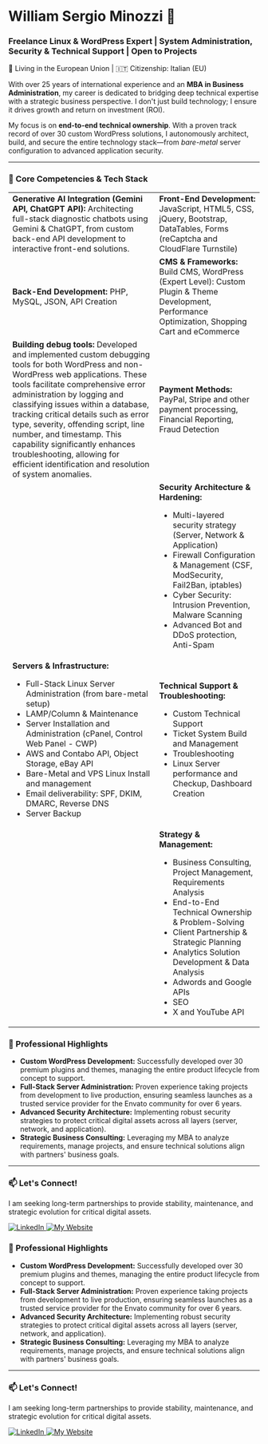 # William Sergio Minozzi 👋
### Freelance Linux & WordPress Expert | System Administration, Security & Technical Support | Open to Projects 

<p align="left">
  📍 Living in the European Union | 🇮🇹 Citizenship: Italian (EU)
</p>

With over 25 years of international experience and an **MBA in Business Administration**, my career is dedicated to bridging deep technical expertise with a strategic business perspective. I don't just build technology; I ensure it drives growth and return on investment (ROI).

My focus is on **end-to-end technical ownership**. With a proven track record of over 30 custom WordPress solutions, I autonomously architect, build, and secure the entire technology stack—from *bare-metal* server configuration to advanced application security.

---

### 🚀 Core Competencies & Tech Stack


| | |
|-------------|--------------|
| **Generative AI Integration (Gemini API, ChatGPT API):** Architecting full-stack diagnostic chatbots using Gemini & ChatGPT, from custom back-end API development to interactive front-end solutions. | **Front-End Development:** JavaScript, HTML5, CSS, jQuery, Bootstrap, DataTables, Forms (reCaptcha and CloudFlare Turnstile) |
| **Back-End Development:** PHP, MySQL, JSON, API Creation | **CMS & Frameworks:** Build CMS, WordPress (Expert Level): Custom Plugin & Theme Development, Performance Optimization, Shopping Cart and eCommerce |
| **Building debug tools:** Developed and implemented custom debugging tools for both WordPress and non-WordPress web applications. These tools facilitate comprehensive error administration by logging and classifying issues within a database, tracking critical details such as error type, severity, offending script, line number, and timestamp. This capability significantly enhances troubleshooting, allowing for efficient identification and resolution of system anomalies. | **Payment Methods:** PayPal, Stripe and other payment processing, Financial Reporting, Fraud Detection |
| | **Security Architecture & Hardening:** <ul><li>Multi-layered security strategy (Server, Network & Application)</li><li>Firewall Configuration & Management (CSF, ModSecurity, Fail2Ban, iptables)</li><li>Cyber Security: Intrusion Prevention, Malware Scanning</li><li>Advanced Bot and DDoS protection, Anti-Spam</li></ul> |
| **Servers & Infrastructure:** <ul><li>Full-Stack Linux Server Administration (from bare-metal setup)</li><li>LAMP/Column & Maintenance</li><li>Server Installation and Administration (cPanel, Control Web Panel - CWP)</li><li>AWS and Contabo API, Object Storage, eBay API</li><li>Bare-Metal and VPS Linux Install and management</li><li>Email deliverability: SPF, DKIM, DMARC, Reverse DNS</li><li>Server Backup</li></ul> | **Technical Support & Troubleshooting:** <ul><li>Custom Technical Support</li><li>Ticket System Build and Management</li><li>Troubleshooting</li><li>Linux Server performance and Checkup, Dashboard Creation</li></ul> |
| | **Strategy & Management:** <ul><li>Business Consulting, Project Management, Requirements Analysis</li><li>End-to-End Technical Ownership & Problem-Solving</li><li>Client Partnership & Strategic Planning</li><li>Analytics Solution Development & Data Analysis</li><li>Adwords and Google APIs</li><li>SEO</li><li>X and YouTube API</li></ul> 
### 🎯 Professional Highlights

-   **Custom WordPress Development:** Successfully developed over 30 premium plugins and themes, managing the entire product lifecycle from concept to support.
-   **Full-Stack Server Administration:** Proven experience taking projects from development to live production, ensuring seamless launches as a trusted service provider for the Envato community for over 6 years.
-   **Advanced Security Architecture:** Implementing robust security strategies to protect critical digital assets across all layers (server, network, and application).
-   **Strategic Business Consulting:** Leveraging my MBA to analyze requirements, manage projects, and ensure technical solutions align with partners' business goals.

---

### 📫 Let's Connect!

I am seeking long-term partnerships to provide stability, maintenance, and strategic evolution for critical digital assets.

<p>
<a href="https://www.linkedin.com/in/sergiominozzi/" target="_blank">
    <img src="https://img.shields.io/badge/LinkedIn-0077B5?style=for-the-badge&logo=linkedin&logoColor=white" alt="LinkedIn">
</a>

<a href="https://sergiominozzi.com" target="_blank">
    <img src="https://img.shields.io/badge/Website-4A90E2?style=for-the-badge&logo=firefox-browser&logoColor=white" alt="My Website">
</a>

</p>



### 🎯 Professional Highlights

-   **Custom WordPress Development:** Successfully developed over 30 premium plugins and themes, managing the entire product lifecycle from concept to support.
-   **Full-Stack Server Administration:** Proven experience taking projects from development to live production, ensuring seamless launches as a trusted service provider for the Envato community for over 6 years.
-   **Advanced Security Architecture:** Implementing robust security strategies to protect critical digital assets across all layers (server, network, and application).
-   **Strategic Business Consulting:** Leveraging my MBA to analyze requirements, manage projects, and ensure technical solutions align with partners' business goals.

---




### 📫 Let's Connect!

I am seeking long-term partnerships to provide stability, maintenance, and strategic evolution for critical digital assets.

<p>
  <!-- Link do LinkedIn -->
<a href="https://www.linkedin.com/in/sergiominozzi/" target="_blank">
  <img src="https://img.shields.io/badge/LinkedIn-0077B5?style=for-the-badge&logo=linkedin&logoColor=white" alt="LinkedIn">
</a>
<a href="https://sergiominozzi.com" target="_blank">
  <img src="https://img.shields.io/badge/Website-4A90E2?style=for-the-badge&logo=firefox-browser&logoColor=white" alt="My Website">
</a>
  

</p>



